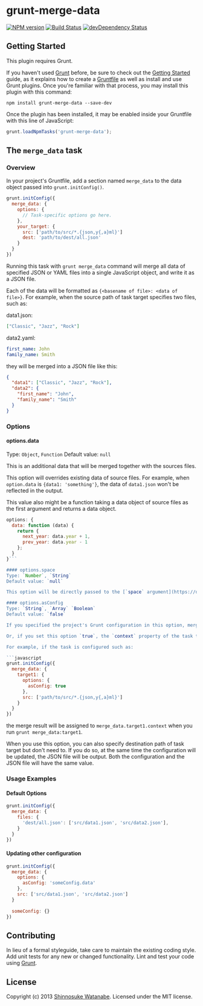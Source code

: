 # grunt-merge-data

[![NPM version](https://badge.fury.io/js/grunt-merge-data.png)](http://badge.fury.io/js/grunt-merge-data)
[![Build Status](https://travis-ci.org/shinnn/grunt-merge-data.png?branch=master)](https://travis-ci.org/shinnn/grunt-merge-data)
[![devDependency Status](https://david-dm.org/shinnn/grunt-merge-data/dev-status.png)](https://david-dm.org/shinnn/grunt-merge-data#info=devDependencies)

## Getting Started
This plugin requires Grunt.

If you haven't used [Grunt](http://gruntjs.com/) before, be sure to check out the [Getting Started](http://gruntjs.com/getting-started) guide, as it explains how to create a [Gruntfile](http://gruntjs.com/sample-gruntfile) as well as install and use Grunt plugins. Once you're familiar with that process, you may install this plugin with this command:

```shell
npm install grunt-merge-data --save-dev
```

Once the plugin has been installed, it may be enabled inside your Gruntfile with this line of JavaScript:

```javascript
grunt.loadNpmTasks('grunt-merge-data');
```

## The `merge_data` task

### Overview
In your project's Gruntfile, add a section named `merge_data` to the data object passed into `grunt.initConfig()`.

```javascript
grunt.initConfig({
  merge_data: {
    options: {
      // Task-specific options go here.
    },
    your_target: {
      src: ['path/to/src/*.{json,y{,a}ml}']
      dest: 'path/to/dest/all.json'
    }
  }
})
```

Running this task with `grunt merge_data` command will merge all data of specified JSON or YAML files into a single JavaScript object, and write it as a JSON file.

Each of the data will be formatted as `{<basename of file>: <data of file>}`.
For example, when the source path of task target specifies two files, such as:

data1.json:

```json
["Classic", "Jazz", "Rock"]
```
data2.yaml:

```yaml
first_name: John
family_name: Smith
```

they will be merged into a JSON file like this:

```json
{
  "data1": ["Classic", "Jazz", "Rock"],
  "data2": {
    "first_name": "John",
    "family_name": "Smith"
  }
}
```

### Options

#### options.data
Type: `Object`, `Function`
Default value: `null`

This is an additional data that will be merged together with the sources files.

This option will overrides existing data of source files.
For example, when `option.data` is `{data1: 'something'}`, the data of `data1.json` won't be reflected in the output.

This value also might be a function taking a data object of source files as the first argument and returns a data object.

```javascript
options: {
  data: function (data) {
    return {
      next_year: data.year + 1,
      prev_year: data.year - 1
    };
  }
}```

#### options.space
Type: `Number`, `String`
Default value: `null`

This option will be directly passed to the [`space` argument](https://developer.mozilla.org/docs/Web/JavaScript/Reference/Global_Objects/JSON/stringify#space_argument) of `JSON.stringify`. You can control indent style of output file with this option. 

#### options.asConfig
Type: `String`, `Array` `Boolean`
Default value: `false`

If you specified the project's Grunt configuration in this option, merge result will be assigned to that configuration. See [Accessing Config Data](http://gruntjs.com/api/grunt.config#accessing-config-data) to use this option.

Or, if you set this option `true`, the `context` property of the task traget will be overwritten instead.

For example, if the task is configured such as:

```javascript
grunt.initConfig({
  merge_data: {
    target1: {
      options: {
        asConfig: true
      },
      src: ['path/to/src/*.{json,y{,a}ml}']
    }
  }
})
``` 

the merge result will be assigned to `merge_data.target1.context` when you run `grunt merge_data:target1`.

When you use this option, you can also specify destination path of task target but don't need to.
If you do so, at the same time the configuration will be updated, the JSON file will be output. Both the configuration and the JSON file will have the same value.

### Usage Examples

#### Default Options

```javascript
grunt.initConfig({
  merge_data: {  
    files: {
      'dest/all.json': ['src/data1.json', 'src/data2.json'],
    }
  }
})
```

#### Updating other configuration

```js
grunt.initConfig({
  merge_data: {
    options: {
      asConfig: 'someConfig.data' 
    },
    src: ['src/data1.json', 'src/data2.json']
  }
  
  someConfig: {}
})
```

## Contributing

In lieu of a formal styleguide, take care to maintain the existing coding style. Add unit tests for any new or changed functionality. Lint and test your code using [Grunt](http://gruntjs.com/).

## License

Copyright (c) 2013 [Shinnosuke Watanabe](https://github.com/shinnn).
Licensed under the MIT license.

